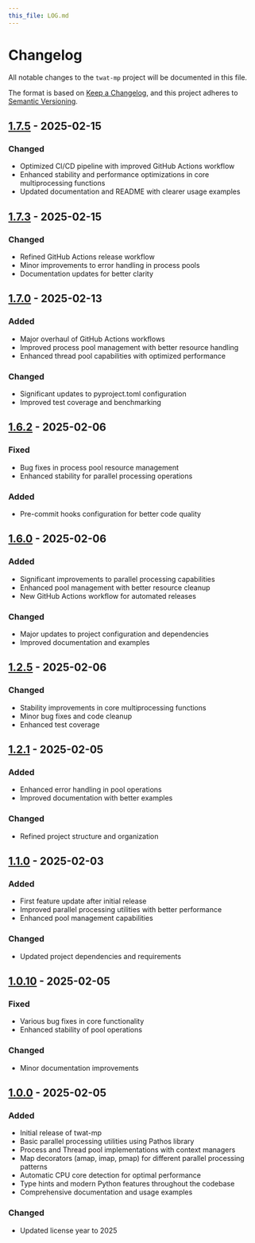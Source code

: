 ```yaml
---
this_file: LOG.md
---
```


# Changelog

All notable changes to the `twat-mp` project will be documented in this file.

The format is based on [Keep a Changelog](https://keepachangelog.com/en/1.1.0/),
and this project adheres to [Semantic Versioning](https://semver.org/spec/v2.0.0.html).

## [1.7.5] - 2025-02-15
### Changed
- Optimized CI/CD pipeline with improved GitHub Actions workflow
- Enhanced stability and performance optimizations in core multiprocessing functions
- Updated documentation and README with clearer usage examples

## [1.7.3] - 2025-02-15
### Changed
- Refined GitHub Actions release workflow
- Minor improvements to error handling in process pools
- Documentation updates for better clarity

## [1.7.0] - 2025-02-13
### Added
- Major overhaul of GitHub Actions workflows
- Improved process pool management with better resource handling
- Enhanced thread pool capabilities with optimized performance
### Changed
- Significant updates to pyproject.toml configuration
- Improved test coverage and benchmarking

## [1.6.2] - 2025-02-06
### Fixed
- Bug fixes in process pool resource management
- Enhanced stability for parallel processing operations
### Added
- Pre-commit hooks configuration for better code quality

## [1.6.0] - 2025-02-06
### Added
- Significant improvements to parallel processing capabilities
- Enhanced pool management with better resource cleanup
- New GitHub Actions workflow for automated releases
### Changed
- Major updates to project configuration and dependencies
- Improved documentation and examples

## [1.2.5] - 2025-02-06
### Changed
- Stability improvements in core multiprocessing functions
- Minor bug fixes and code cleanup
- Enhanced test coverage

## [1.2.1] - 2025-02-05
### Added
- Enhanced error handling in pool operations
- Improved documentation with better examples
### Changed
- Refined project structure and organization

## [1.1.0] - 2025-02-03
### Added
- First feature update after initial release
- Improved parallel processing utilities with better performance
- Enhanced pool management capabilities
### Changed
- Updated project dependencies and requirements

## [1.0.10] - 2025-02-05
### Fixed
- Various bug fixes in core functionality
- Enhanced stability of pool operations
### Changed
- Minor documentation improvements

## [1.0.0] - 2025-02-05
### Added
- Initial release of twat-mp
- Basic parallel processing utilities using Pathos library
- Process and Thread pool implementations with context managers
- Map decorators (amap, imap, pmap) for different parallel processing patterns
- Automatic CPU core detection for optimal performance
- Type hints and modern Python features throughout the codebase
- Comprehensive documentation and usage examples
### Changed
- Updated license year to 2025

[1.7.5]: https://github.com/twardoch/twat-mp/compare/v1.7.3...v1.7.5
[1.7.3]: https://github.com/twardoch/twat-mp/compare/v1.7.0...v1.7.3
[1.7.0]: https://github.com/twardoch/twat-mp/compare/v1.6.2...v1.7.0
[1.6.2]: https://github.com/twardoch/twat-mp/compare/v1.6.0...v1.6.2
[1.6.0]: https://github.com/twardoch/twat-mp/compare/v1.2.5...v1.6.0
[1.2.5]: https://github.com/twardoch/twat-mp/compare/v1.2.1...v1.2.5
[1.2.1]: https://github.com/twardoch/twat-mp/compare/v1.1.0...v1.2.1
[1.1.0]: https://github.com/twardoch/twat-mp/compare/v1.0.10...v1.1.0
[1.0.10]: https://github.com/twardoch/twat-mp/compare/v1.0.0...v1.0.10
[1.0.0]: https://github.com/twardoch/twat-mp/releases/tag/v1.0.0
